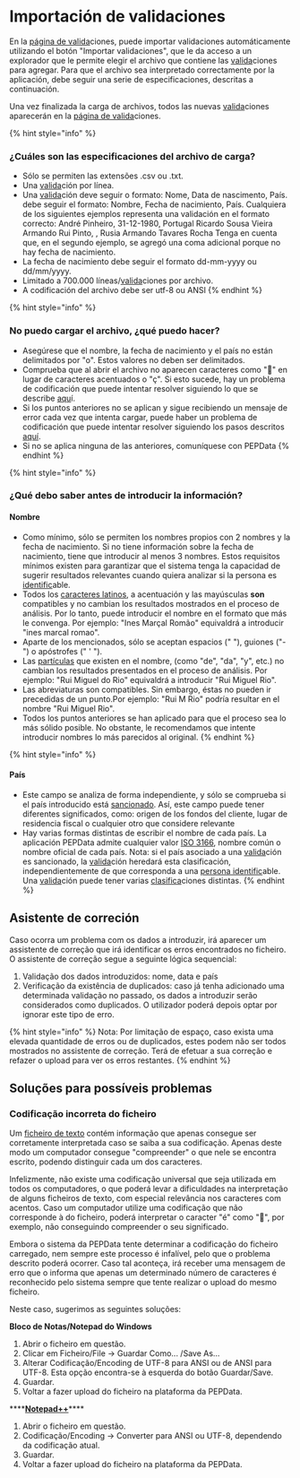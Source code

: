# Importación de validaciones

En la [página de valida](./)ciones, puede importar validaciones automáticamente utilizando el botón "Importar validaciones", que le da acceso a un explorador que le permite elegir el archivo que contiene las [valida](../../glossario/glossario-aplicacao.md#validacao)ciones para agregar. Para que el archivo sea interpretado correctamente por la aplicación, debe seguir una serie de especificaciones, descritas a continuación.

Una vez finalizada la carga de archivos, todos las nuevas [valida](../../glossario/glossario-aplicacao.md#validacao)ciones aparecerán  en la [página de valida](./)ciones.

{% hint style="info" %}
### ¿Cuáles son las especificaciones del archivo de carga?

* Sólo se permiten las extensões .csv ou .txt.
* Una [valida](../../glossario/glossario-aplicacao.md#validacao)ción por línea.
* Una [valida](../../glossario/glossario-aplicacao.md#validacao)ción deve seguir o formato: Nome, Data de nascimento, País. debe seguir el formato: Nombre, Fecha de nacimiento, País. Cualquiera de los siguientes ejemplos representa una validación en el formato correcto:  André Pinheiro, 31-12-1980, Portugal  Ricardo Sousa Vieira Armando Rui Pinto, , Rusia Armando Tavares Rocha Tenga en cuenta que, en el segundo ejemplo, se agregó una coma adicional porque no hay fecha de nacimiento.
* La fecha de nacimiento debe seguir el formato dd-mm-yyyy ou dd/mm/yyyy. 
* Limitado a 700.000 líneas/[valida](../../glossario/glossario-aplicacao.md#validacao)ciones por archivo.  
* A codificación del archivo debe ser utf-8 ou ANSI 
{% endhint %}

{% hint style="info" %}
### No puedo cargar el archivo, ¿qué puedo hacer?

* Asegúrese que el nombre, la fecha de nacimiento y el país no están delimitados por "o". Estos valores no deben ser delimitados.
* Comprueba que al abrir el archivo no aparecen caracteres como "" en lugar de caracteres acentuados o "ç". Si esto sucede, hay un problema de codificación que puede intentar resolver siguiendo lo que se describe [aqu](upload-de-validacoes.md#codificacao-incorreta-do-ficheiro)í.
* Si los puntos anteriores no se aplican y sigue recibiendo un mensaje de error cada vez que intenta cargar, puede haber un problema de codificación que puede intentar resolver siguiendo los pasos descritos [aquí](upload-de-validacoes.md#codificacao-incorreta-do-ficheiro).
* Si no se aplica ninguna de las anteriores, comuníquese con PEPData
{% endhint %}

{% hint style="info" %}
### ¿Qué debo saber antes de introducir la información?

#### Nombre

* Como mínimo, sólo se permiten los nombres propios con 2 nombres y la fecha de nacimiento. Si no tiene información sobre la fecha de nacimiento, tiene que introducir al menos 3 nombres.  Estos requisitos mínimos existen para garantizar que el sistema tenga la capacidad de sugerir resultados relevantes cuando quiera analizar si la persona es [identific](../../glossario/glossario-aplicacao.md#pessoa-identificavel)able. 
* Todos los [caracteres latinos](https://en.wikipedia.org/wiki/ISO/IEC_8859-1), a acentuación y las mayúsculas **son** compatibles y no cambian los resultados mostrados en el proceso de análisis. Por lo tanto, puede introducir el nombre en el formato que más le convenga.  Por ejemplo: "Ines Marçal Romão" equivaldrá a introducir "ines marcal romao".
* Aparte de los mencionados, sólo se aceptan espacios \(" "\), guiones \("-"\) o apóstrofes \(" ' "\).
* Las [partículas](https://www.irn.mj.pt/IRN/sections/irn/a_registral/registo-civil/docs-do-civil/dar-o-nome/) que existen en el nombre, \(como "de", "da", "y", etc.\) no cambian los resultados presentados en el proceso de análisis. Por ejemplo: "Rui Miguel do Rio" equivaldrá a introducir "Rui Miguel Rio".
* Las abreviaturas son compatibles. Sin embargo, éstas no pueden ir precedidas de un punto.Por ejemplo: "Rui M Rio" podría resultar en el nombre "Rui Miguel Rio".
* Todos los puntos anteriores se han aplicado para que el proceso sea lo más sólido posible. No obstante, le recomendamos que intente introducir nombres lo más parecidos al original.
{% endhint %}

{% hint style="info" %}
#### País

* Este campo se analiza de forma independiente, y sólo se comprueba si el país introducido está [sancionado](../../glossario/glossario-aplicacao.md#pais-sancionado). Así, este campo puede tener diferentes significados, como: origen de los fondos del cliente, lugar de residencia fiscal o cualquier otro que considere relevante
* Hay varias formas distintas de escribir el nombre de cada país. La aplicación PEPData admite cualquier valor [ISO 3166](https://en.wikipedia.org/wiki/ISO_3166), nombre común o nombre oficial de cada país. Nota: si el país asociado a una [valida](../../glossario/glossario-aplicacao.md#validacao)ción es sancionado, la [valida](../../glossario/glossario-aplicacao.md#validacao)ción heredará esta clasificación, independientemente de que corresponda a una [persona identific](../../glossario/glossario-aplicacao.md#pessoa-identificavel)able. Una [valida](../../glossario/glossario-aplicacao.md#validacao)ción puede tener varias [clasifica](../../glossario/glossario-aplicacao.md#classificacao)ciones distintas. 
{% endhint %}

## Asistente de correción

Caso ocorra um problema com os dados a introduzir, irá aparecer um assistente de correção que irá identificar os erros encontrados no ficheiro. O assistente de correção segue a seguinte lógica sequencial:

1. Validação dos dados introduzidos: nome, data e país
2. Verificação da existência de duplicados: caso já tenha adicionado uma determinada validação no passado, os dados a introduzir serão considerados como duplicados. O utilizador poderá depois optar por ignorar este tipo de erro.

{% hint style="info" %}
Nota: Por limitação de espaço, caso exista uma elevada quantidade de erros ou de duplicados, estes podem não ser todos mostrados no assistente de correção. Terá de efetuar a sua correção e refazer o upload para ver os erros restantes.
{% endhint %}

## Soluções para possíveis problemas 

### Codificação incorreta do ficheiro

Um [ficheiro de texto](https://pt.wikipedia.org/wiki/Arquivo_de_texto) contém informação que apenas consegue ser corretamente interpretada caso se saiba a sua codificação. Apenas deste modo um computador consegue "compreender" o que nele se encontra escrito, podendo distinguir cada um dos caracteres.

Infelizmente, não existe uma codificação universal que seja utilizada em todos os computadores, o que poderá levar a dificuldades na interpretação de alguns ficheiros de texto, com especial relevância nos caracteres com acentos. Caso um computador utilize uma codificação que não corresponde à do ficheiro, poderá interpretar o caracter "é" como "", por exemplo, não conseguindo compreender o seu significado.

Embora o sistema da PEPData tente determinar a codificação do ficheiro carregado, nem sempre este processo é infalível, pelo que o problema descrito poderá ocorrer. Caso tal aconteça, irá receber uma mensagem de erro que o informa que apenas um determinado número de caracteres é reconhecido pelo sistema sempre que tente realizar o upload do mesmo ficheiro.

Neste caso, sugerimos as seguintes soluções:

**Bloco de Notas/Notepad do Windows** 

1. Abrir o ficheiro em questão. 
2. Clicar em Ficheiro/File -&gt; Guardar Como... /Save As... 
3. Alterar Codificação/Encoding de UTF-8 para ANSI ou de ANSI para UTF-8. Esta opção encontra-se à esquerda do botão Guardar/Save.
4. Guardar.
5. Voltar a fazer upload do ficheiro na plataforma da PEPData.

\*\*\*\*[**Notepad++**](https://notepad-plus-plus.org/)\*\*\*\*

1. Abrir o ficheiro em questão. 
2. Codificação/Encoding -&gt; Converter para ANSI ou UTF-8, dependendo da codificação atual.
3. Guardar.
4. Voltar a fazer upload do ficheiro na plataforma da PEPData.



